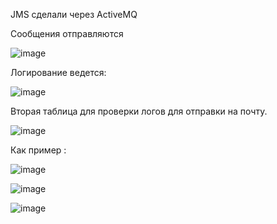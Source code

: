 JMS сделали через ActiveMQ

Сообщения отправляются

![image](https://github.com/user-attachments/assets/1f9f6d85-b65f-4d99-935d-1a63162d4ab2)


Логирование ведется:


![image](https://github.com/user-attachments/assets/98ee4c60-0744-4acd-b692-26979584e9f3)


Вторая таблица для проверки логов для отправки на почту.

![image](https://github.com/user-attachments/assets/cf2a2805-18ad-440e-85ed-7735378465da)


Как пример :

![image](https://github.com/user-attachments/assets/5ef9e612-ca96-4581-9a90-e763af4de39c)

![image](https://github.com/user-attachments/assets/05ffafc1-fda9-4dcb-9a9e-64b48d2f10af)

![image](https://github.com/user-attachments/assets/2eefbac9-c025-42be-9bd6-29d14fd860ef)
